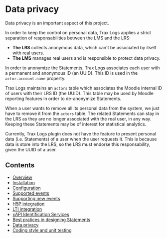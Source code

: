# Data privacy

Data privacy is an important aspect of this project.

In order to keep the control on personal data, Trax Logs applies a strict separation of responsabilities between the LMS and the LRS:
* **The LRS** collects anonymous data, which can't be associated by itself with real users.
* **The LMS** manages real users and is responsible to protect data privacy.

In order to anonymize the Statements, Trax Logs associates each user with a permanent and anonymous ID (an UUID).
This ID is used in the `actor.account.name` property. 

Trax Logs maintains an `actors` table which associates the Moodle internal ID of users with their LRS ID (the UUID).
This table may be used by Moodle reporting features in order to de-anonymize Statements.

When a user wants to remove all its personal data from the system, we just have to remove it from the `actors` table.
The related Statements can stay in the LRS as they are no longer associated with the real user, in any way.
Keeping these Statements may be of interest for statistical analytics.

Currently, Trax Logs plugin does not have the feature to present personal data (i.e. Statements) of a user when the user requests it. This is because data is store into the LRS, so the LRS must endorse this responsability, given the UUID of a user.


## Contents

* [Overview](../README.md)
* [Installation](install.md)
* [Configuration](config.md)
* [Supported events](events.md)
* [Supporting new events](extend.md)
* [H5P integration](h5p.md)
* [LTI integration](lti.md)
* [xAPI Identification Services](id.md)
* [Best pratices in designing Statements](best-practices.md)
* [Data privacy](privacy.md)
* [Coding style and unit testing](test.md)
